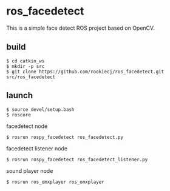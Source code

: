 # ros_facedetect

This is a simple face detect ROS project based on OpenCV.

## build

```
$ cd catkin_ws
$ mkdir -p src
$ git clone https://github.com/rookiecj/ros_facedetect.git  src/ros_facedetect
```

## launch

```
$ source devel/setup.bash
$ roscore
```

facedetect node
```
$ rosrun rospy_facedetect ros_facedetect.py
```

facedetect listener node
```
$ rosrun rospy_facedetect ros_facedetect_listener.py
```

sound player node
```
$ rosrun ros_omxplayer ros_omxplayer
```

